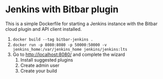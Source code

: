 # Jenkins with Bitbar plugin

This is a simple Dockerfile for starting a Jenkins instance with the Bitbar cloud plugin and API client installed.

1. `docker build --tag bitbar-jenkins .`
1. `docker run -p 8080:8080 -p 50000:50000 -v jenkins_home:/var/jenkins_home jenkins/jenkins:lts`
1. Go to <http://localhost:8080/> and complete the wizard
    1. Install suggested plugins
    1. Create admin user
    1. Create your build